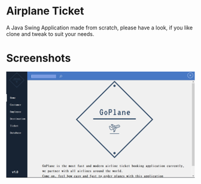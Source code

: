 # Airplane Ticket
A Java Swing Application made from scratch, please have a look, if you like clone and tweak to suit your needs.

# Screenshots

![alt text](https://github.com/bedeljani/Airplane-Ticket/blob/master/images/sc-1.png)
